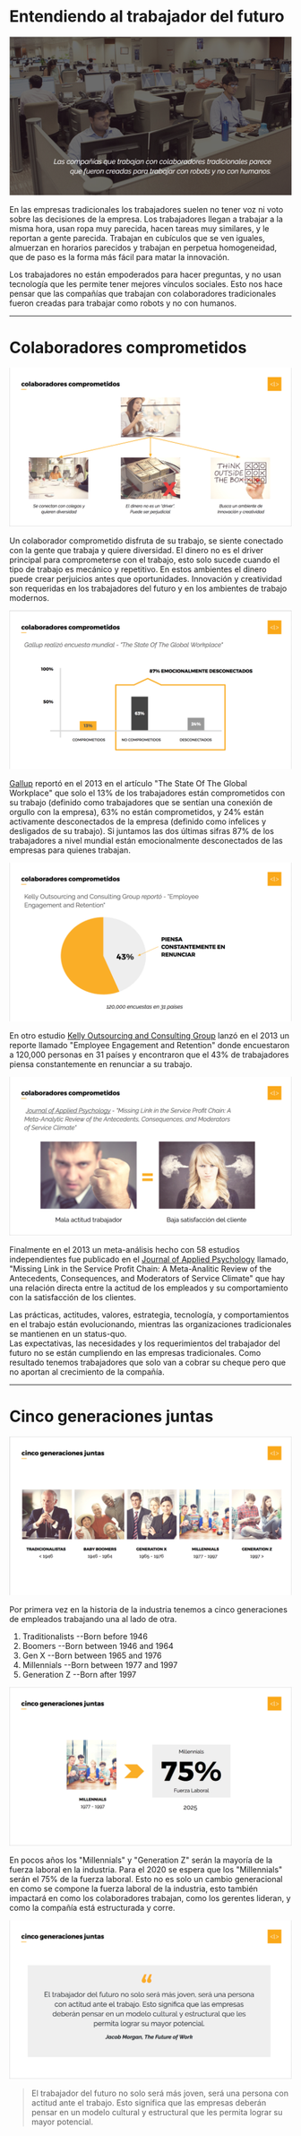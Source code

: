 # Entendiendo al trabajador del futuro

![](/assets/entendiendo-trabajador.jpg)

En las empresas tradicionales los trabajadores suelen no tener voz ni voto sobre las decisiones de la empresa. Los trabajadores llegan a trabajar a la misma hora, usan ropa muy parecida, hacen tareas muy similares, y le reportan a gente parecida. Trabajan en cubículos que se ven iguales, almuerzan en horarios parecidos y trabajan en perpetua homogeneidad, que de paso es la forma más fácil para matar la innovación.

Los trabajadores no están empoderados para hacer preguntas, y no usan tecnología que les permite tener mejores vínculos sociales. Esto nos hace pensar que las compañías que trabajan con colaboradores tradicionales fueron creadas para trabajar como robots y no con humanos.

***

# Colaboradores comprometidos

![](/assets/colaboradores-comprometidos.jpg)

Un colaborador comprometido disfruta de su trabajo, se siente conectado con la gente que trabaja y quiere diversidad. El dinero no es el driver principal para comprometerse con el trabajo, esto solo sucede cuando el tipo de trabajo es mecánico y repetitivo. En estos ambientes el dinero puede crear perjuicios antes que oportunidades. Innovación y creatividad son requeridas en los trabajadores del futuro y en los ambientes de trabajo modernos.

![](/assets/colaboradores-comprometidos-gallup.jpg)

[Gallup](http://www.gallup.com/) reportó en el 2013 en el artículo "The State Of The Global Workplace" que solo el 13% de los trabajadores están comprometidos con su trabajo \(definido como trabajadores que se sentían una conexión de orgullo con la empresa\), 63% no están comprometidos, y 24% están activamente desconectados de la empresa \(definido como infelices y desligados de su trabajo\). Si juntamos las dos últimas sifras 87% de los trabajadores a nivel mundial están emocionalmente desconectados de las empresas para quienes trabajan.

![](/assets/colaboradores-comprometidos-kelly.jpg)

En otro estudio [Kelly Outsourcing and Consulting Group](http://www.kellyservices.co.in/) lanzó en el 2013 un reporte llamado "Employee Engagement and Retention" donde encuestaron a 120,000 personas en 31 países y encontraron que el 43% de trabajadores piensa constantemente en renunciar a su trabajo.

![](/assets/colaboradores-comprometidos-journal.jpg)

Finalmente en el 2013 un meta-análisis hecho con 58 estudios independientes fue publicado en el [Journal of Applied Psychology](http://www.apa.org/pubs/journals/apl/) llamado, "Missing Link in the Service Profit Chain: A Meta-Analitic Review of the Antecedents, Consequences, and Moderators of Service Climate" que hay una relación directa entre la actitud de los empleados y su comportamiento con la satisfacción de los clientes.

Las prácticas, actitudes, valores, estrategia, tecnología, y comportamientos en el trabajo están evolucionando, mientras las organizaciones tradicionales se mantienen en un status-quo.   
Las expectativas, las necesidades y los requerimientos del trabajador del futuro no se están cumpliendo en las empresas tradicionales. Como resultado tenemos trabajadores que solo van a cobrar su cheque pero que no aportan al crecimiento de la compañía.

***

# Cinco generaciones juntas

![](/assets/cinco-gen-juntas.jpg)

Por primera vez en la historia de la industria tenemos a cinco generaciones de empleados trabajando una al lado de otra.  
1. Traditionalists --Born before 1946  
2. Boomers --Born between 1946 and 1964  
3. Gen X --Born between 1965 and 1976  
4. Millennials  --Born between 1977 and 1997  
5. Generation Z --Born after 1997

![](/assets/cinco-gen-juntas-75millennials.jpg)

En pocos años los "Millennials" y "Generation Z" serán la mayoría de la fuerza laboral en la industria. Para el 2020 se espera que los "Millennials" serán el 75% de la fuerza laboral. Esto no es solo un cambio generacional en como se compone la fuerza laboral de la industria, esto también impactará en como los colaboradores trabajan, como los gerentes lideran, y como la compañía está estructurada y corre.

![](/assets/cinco-gen-juntas-quote.jpg)

> El trabajador del futuro no solo será más joven, será una persona con actitud ante el trabajo. Esto significa que las empresas deberán pensar en un modelo cultural y estructural que les permita lograr su mayor potencial.

